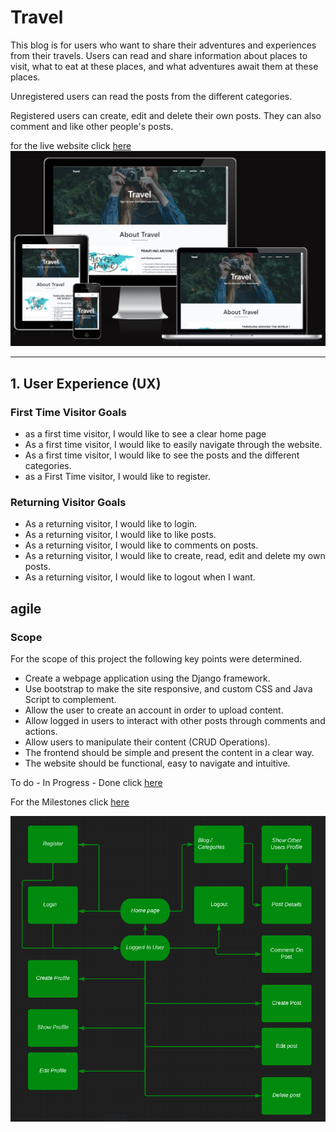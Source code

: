 # Travel

This blog is for users who want to share their adventures and experiences from their travels. Users can read and share information about places to visit, what to eat at these places, and what adventures await them at these places. 

Unregistered users can read the posts from the different categories.

Registered users can create, edit and delete their own posts. They can also comment and like other people's posts.


for the live website click
[here](https://project---4.herokuapp.com/)
![Am I Responsive](docs/iamresponsive.png)

<hr>

## 1. User Experience (UX)

### First Time Visitor Goals
- as a first time visitor, I would like to see a clear home page
- As a first time visitor, I would like to easily navigate through the website.
- As a first time visitor, I would like to see the posts and the different categories.
- as a First Time visitor, I would like to register.

### Returning Visitor Goals
- As a returning visitor, I would like to login.
- As a returning visitor, I would like to like posts. 
- As a returning visitor, I would like to comments on posts.
- As a returning visitor, I would like to create, read, edit and delete my own posts.
- As a returning visitor, I would like to logout when I want.

## agile
### Scope
For the scope of this project the following key points were determined.

- Create a webpage application using the Django framework.
- Use bootstrap to make the site responsive, and custom CSS and Java Script to complement.
- Allow the user to create an account in order to upload content.
- Allow logged in users to interact with other posts through comments and actions.
- Allow users to manipulate their content (CRUD Operations).
- The frontend should be simple and present the content in a clear way.
- The website should be functional, easy to navigate and intuitive.

To do - In Progress - Done click
[here](https://github.com/MustafaSahinci/project-portfolio-4/projects/1)

For the Milestones click
[here](https://github.com/MustafaSahinci/project-portfolio-4/milestones)

![Lucid App](docs/Lucas.png)